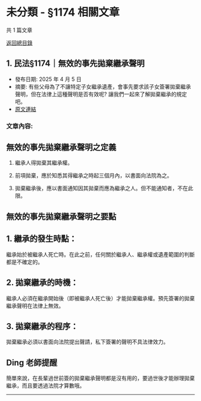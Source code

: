 # 未分類 - §1174 相關文章

共 1 篇文章

[返回總目錄](00_總目錄.md)

## 1. 民法§1174｜無效的事先拋棄繼承聲明

- 發布日期: 2025 年 4 月 5 日
- 摘要: 有些父母為了不讓特定子女繼承遺產，會事先要求該子女簽署拋棄繼承聲明，但在法律上這種聲明是否有效呢? 讓我們一起來了解拋棄繼承的規定吧。
- [原文連結](https://www.jasper-realestate.com/%e6%b0%91%e6%b3%951174%e7%84%a1%e6%95%88%e7%9a%84%e4%ba%8b%e5%85%88%e6%8b%8b%e6%a3%84_%e7%b9%bc%e6%89%bf_%e8%81%b2%e6%98%8e/)

### 文章內容:

## 無效的事先拋棄繼承聲明之定義

1. 繼承人得拋棄其繼承權。

2. 前項拋棄，應於知悉其得繼承之時起三個月內，以書面向法院為之。

3. 拋棄繼承後，應以書面通知因其拋棄而應為繼承之人。但不能通知者，不在此限。

## 無效的事先拋棄繼承聲明之要點

## 1. 繼承的發生時點：

繼承始於被繼承人死亡時。在此之前，任何關於繼承人、繼承權或遺產範圍的判斷都是不確定的。

## 2. 拋棄繼承的時機：

繼承人必須在繼承開始後（即被繼承人死亡後）才能拋棄繼承權。預先簽署的拋棄繼承聲明在法律上無效。

## 3. 拋棄繼承的程序：

拋棄繼承必須以書面向法院提出聲請，私下簽署的聲明不具法律效力。

## Ding 老師提醒

簡單來說，在長輩過世前簽的拋棄繼承聲明都是沒有用的，要過世後才能辦理拋棄繼承，而且要透過法院才算數哦。

---


